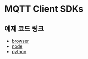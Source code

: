 # MQTT Client SDKs

## 예제 코드 링크

- [browser](/browser/README.md)
- [node](/node/README.md)
- [python](/python/README.md)

